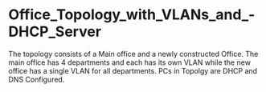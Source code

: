 # Office_Topology_with_VLANs_and_-DHCP_Server
The topology consists of a Main office and a newly constructed Office. The main office has 4 departments and each has its own VLAN while the new office has a single VLAN for all departments. PCs in Topolgy are DHCP and DNS Configured.
